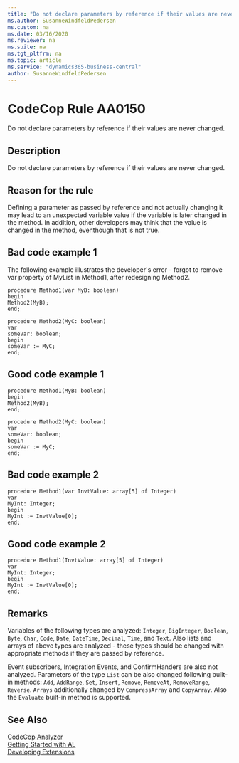 ```yaml
---
title: "Do not declare parameters by reference if their values are never changed."
ms.author: SusanneWindfeldPedersen
ms.custom: na
ms.date: 03/16/2020
ms.reviewer: na
ms.suite: na
ms.tgt_pltfrm: na
ms.topic: article
ms.service: "dynamics365-business-central"
author: SusanneWindfeldPedersen
---
```

[//]: # (START>DO_NOT_EDIT)
[//]: # (IMPORTANT:Do not edit any of the content between here and the END>DO_NOT_EDIT.)
[//]: # (Any modifications should be made in the .xml files in the ModernDev repo.)
# CodeCop Rule AA0150
Do not declare parameters by reference if their values are never changed.  

## Description
Do not declare parameters by reference if their values are never changed.

[//]: # (IMPORTANT: END>DO_NOT_EDIT)

## Reason for the rule
Defining a parameter as passed by reference and not actually changing it may lead to an unexpected variable value if the variable is later changed in the method. In addition, other developers may think that the value is changed in the method, eventhough that is not true.

## Bad code example 1
The following example illustrates the developer's error - forgot to remove var property of MyList in Method1, after redesigning Method2.
```
procedure Method1(var MyB: boolean)
begin
Method2(MyB);
end;

procedure Method2(MyC: boolean)
var
someVar: boolean;
begin
someVar := MyC;
end;
```

## Good code example 1
```
procedure Method1(MyB: boolean)
begin
Method2(MyB);
end;

procedure Method2(MyC: boolean)
var
someVar: boolean;
begin
someVar := MyC;
end;
```

## Bad code example 2
```
procedure Method1(var InvtValue: array[5] of Integer)
var 
MyInt: Integer;
begin
MyInt := InvtValue[0];
end;
``` 

## Good code example 2
```
procedure Method1(InvtValue: array[5] of Integer)
var 
MyInt: Integer;
begin
MyInt := InvtValue[0];
end;
``` 

## Remarks 

Variables of the following types are analyzed: `Integer`, `BigInteger`, `Boolean`, `Byte`, `Char`, `Code`, `Date`, `DateTime`, `Decimal`, `Time`, and `Text`. Also lists and arrays of above types are analyzed - these types should be changed with appropriate methods if they are passed by reference. 

Event subscribers, Integration Events, and ConfirmHanders are also not analyzed. Parameters of the type `List` can be also changed following built-in methods: `Add`, `AddRange`, `Set`, `Insert`, `Remove`, `RemoveAt`, `RemoveRange`, `Reverse`. `Arrays` additionally changed by `CompressArray` and `CopyArray`. Also the `Evaluate` built-in method is supported. 

## See Also  
[CodeCop Analyzer](codecop.md)  
[Getting Started with AL](../devenv-get-started.md)  
[Developing Extensions](../devenv-dev-overview.md)  